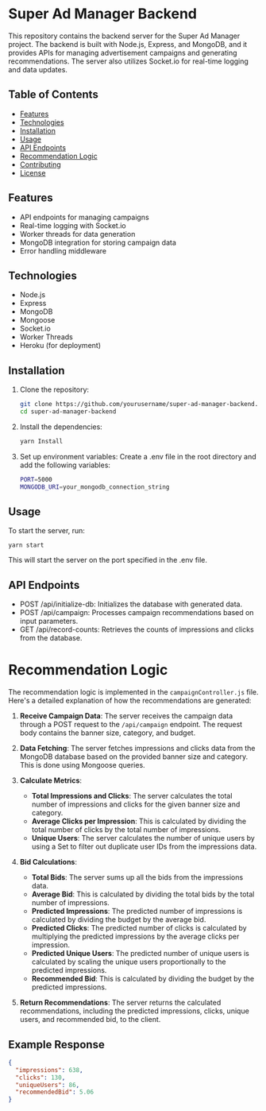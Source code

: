 # Super Ad Manager Backend

This repository contains the backend server for the Super Ad Manager project. The backend is built with Node.js, Express, and MongoDB, and it provides APIs for managing advertisement campaigns and generating recommendations. The server also utilizes Socket.io for real-time logging and data updates.

## Table of Contents

- [Features](#features)
- [Technologies](#technologies)
- [Installation](#installation)
- [Usage](#usage)
- [API Endpoints](#api-endpoints)
- [Recommendation Logic](#recommendation-logic)
- [Contributing](#contributing)
- [License](#license)

## Features

- API endpoints for managing campaigns
- Real-time logging with Socket.io
- Worker threads for data generation
- MongoDB integration for storing campaign data
- Error handling middleware

## Technologies

- Node.js
- Express
- MongoDB
- Mongoose
- Socket.io
- Worker Threads
- Heroku (for deployment)

## Installation

1. Clone the repository:
   ```bash
   git clone https://github.com/yourusername/super-ad-manager-backend.git
   cd super-ad-manager-backend
2. Install the dependencies:
    ```bash
    yarn Install
3. Set up environment variables:
Create a .env file in the root directory and add the following variables:

    ```bash
    PORT=5000
    MONGODB_URI=your_mongodb_connection_string

## Usage
To start the server, run:

    yarn start

This will start the server on the port specified in the .env file.

## API Endpoints
- POST /api/initialize-db: Initializes the database with generated data.
-   POST /api/campaign: Processes campaign recommendations based on input parameters.
- GET /api/record-counts: Retrieves the counts of impressions and clicks from the database.

# Recommendation Logic

The recommendation logic is implemented in the `campaignController.js` file. Here's a detailed explanation of how the recommendations are generated:

1. **Receive Campaign Data**: The server receives the campaign data through a POST request to the `/api/campaign` endpoint. The request body contains the banner size, category, and budget.

2. **Data Fetching**: The server fetches impressions and clicks data from the MongoDB database based on the provided banner size and category. This is done using Mongoose queries.

3. **Calculate Metrics**:
    - **Total Impressions and Clicks**: The server calculates the total number of impressions and clicks for the given banner size and category.
    - **Average Clicks per Impression**: This is calculated by dividing the total number of clicks by the total number of impressions.
    - **Unique Users**: The server calculates the number of unique users by using a Set to filter out duplicate user IDs from the impressions data.

4. **Bid Calculations**:
    - **Total Bids**: The server sums up all the bids from the impressions data.
    - **Average Bid**: This is calculated by dividing the total bids by the total number of impressions.
    - **Predicted Impressions**: The predicted number of impressions is calculated by dividing the budget by the average bid.
    - **Predicted Clicks**: The predicted number of clicks is calculated by multiplying the predicted impressions by the average clicks per impression.
    - **Predicted Unique Users**: The predicted number of unique users is calculated by scaling the unique users proportionally to the predicted impressions.
    - **Recommended Bid**: This is calculated by dividing the budget by the predicted impressions.

5. **Return Recommendations**: The server returns the calculated recommendations, including the predicted impressions, clicks, unique users, and recommended bid, to the client.
## Example Response

```json
{
  "impressions": 638,
  "clicks": 130,
  "uniqueUsers": 86,
  "recommendedBid": 5.06
}
